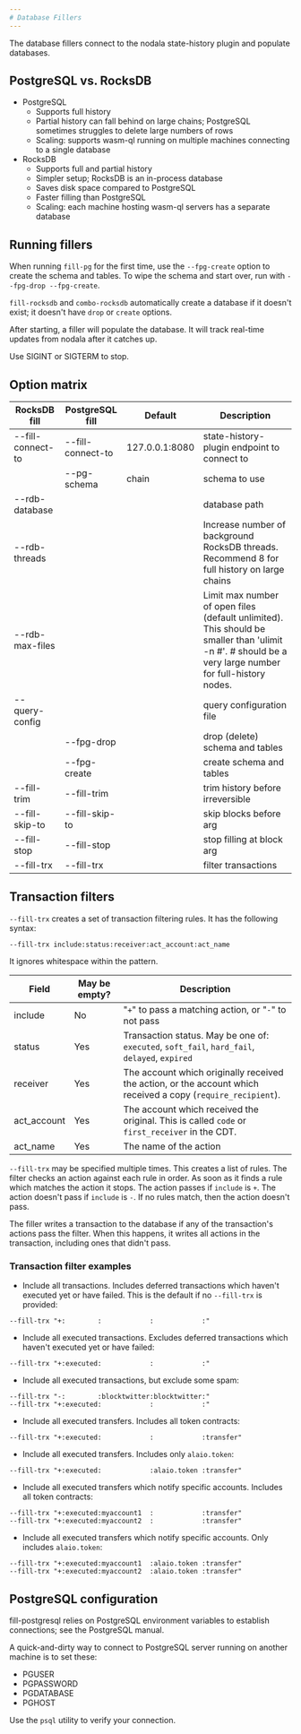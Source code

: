 ```yaml
---
# Database Fillers
---
```


The database fillers connect to the nodala state-history plugin and populate databases.

## PostgreSQL vs. RocksDB

* PostgreSQL
  * Supports full history
  * Partial history can fall behind on large chains; PostgreSQL sometimes struggles to delete large numbers of rows
  * Scaling: supports wasm-ql running on multiple machines connecting to a single database
* RocksDB
  * Supports full and partial history
  * Simpler setup; RocksDB is an in-process database
  * Saves disk space compared to PostgreSQL
  * Faster filling than PostgreSQL
  * Scaling: each machine hosting wasm-ql servers has a separate database

## Running fillers

When running `fill-pg` for the first time, use the `--fpg-create` option to create the schema and tables. To wipe the schema and start over, run with `--fpg-drop --fpg-create`. 

`fill-rocksdb` and `combo-rocksdb` automatically create a database if it doesn't exist; it doesn't have `drop` or `create` options.

After starting, a filler will populate the database. It will track real-time updates from nodala after it catches up.

Use SIGINT or SIGTERM to stop.

## Option matrix

| RocksDB fill          | PostgreSQL fill           | Default               | Description |
|---------------------  |-------------------------- |--------------------   |-------------|
| --fill-connect-to     | --fill-connect-to         | 127.0.0.1:8080        | state-history-plugin endpoint to connect to |
|                       | --pg-schema               | chain                 | schema to use |
| --rdb-database        |                           |                       | database path |
| --rdb-threads         |                           |                       | Increase number of background RocksDB threads. Recommend 8 for full history on large chains |
| --rdb-max-files       |                           |                       | Limit max number of open files (default unlimited). This should be smaller than 'ulimit -n #'. # should be a very large number for full-history nodes. |
| --query-config        |                           |                       | query configuration file |
|                       | --fpg-drop                |                       | drop (delete) schema and tables |
|                       | --fpg-create              |                       | create schema and tables |
| --fill-trim           | --fill-trim               |                       | trim history before irreversible |
| --fill-skip-to        | --fill-skip-to            |                       | skip blocks before arg |
| --fill-stop           | --fill-stop               |                       | stop filling at block arg |
| --fill-trx            | --fill-trx                |                       | filter transactions |

## Transaction filters

`--fill-trx` creates a set of transaction filtering rules. It has the following syntax:

```
--fill-trx include:status:receiver:act_account:act_name
```

It ignores whitespace within the pattern.

| Field         | May be empty? | Description |
| ------------- | ------------- | ----------- |
| include       | No            | "`+`" to pass a matching action, or "`-`" to not pass |
| status        | Yes           | Transaction status. May be one of: `executed`, `soft_fail`, `hard_fail`, `delayed`, `expired` |
| receiver      | Yes           | The account which originally received the action, or the account which received a copy (`require_recipient`). |
| act_account   | Yes           | The account which received the original. This is called `code` or `first_receiver` in the CDT. |
| act_name      | Yes           | The name of the action |

`--fill-trx` may be specified multiple times. This creates a list of rules. The filter checks an action against each
rule in order. As soon as it finds a rule which matches the action it stops. The action passes if `include` is `+`. 
The action doesn't pass if `include` is `-`. If no rules match, then the action doesn't pass.

The filler writes a transaction to the database if any of the transaction's actions pass the filter. When this happens, it writes all
actions in the transaction, including ones that didn't pass.

### Transaction filter examples

* Include all transactions. Includes deferred transactions which haven't executed
  yet or have failed. This is the default if no `--fill-trx` is provided:

```
--fill-trx "+:        :            :            :"
```

* Include all executed transactions. Excludes deferred transactions which haven't executed
  yet or have failed:

```
--fill-trx "+:executed:            :            :"
```

* Include all executed transactions, but exclude some spam:

```
--fill-trx "-:        :blocktwitter:blocktwitter:"
--fill-trx "+:executed:            :            :"
```

* Include all executed transfers. Includes all token contracts:

```
--fill-trx "+:executed:            :            :transfer"
```

* Include all executed transfers. Includes only `alaio.token`:

```
--fill-trx "+:executed:            :alaio.token :transfer"
```

* Include all executed transfers which notify specific accounts. Includes all token contracts:

```
--fill-trx "+:executed:myaccount1  :            :transfer"
--fill-trx "+:executed:myaccount2  :            :transfer"
```

* Include all executed transfers which notify specific accounts. Only includes `alaio.token`:

```
--fill-trx "+:executed:myaccount1  :alaio.token :transfer"
--fill-trx "+:executed:myaccount2  :alaio.token :transfer"
```

## PostgreSQL configuration

fill-postgresql relies on PostgreSQL environment variables to establish connections; see the PostgreSQL manual.

A quick-and-dirty way to connect to PostgreSQL server running on another machine is to set these:
* PGUSER
* PGPASSWORD
* PGDATABASE
* PGHOST

Use the `psql` utility to verify your connection.
